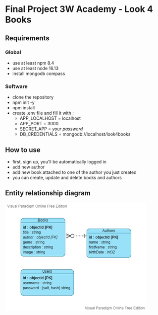 # Final Project 3W Academy - Look 4 Books

## Requirements

### Global

- use at least npm 8.4
- use at least node 16.13
- install mongodb compass

### Software

- clone the repository
- npm init -y
- npm install
- create .env file and fill it with :
  - APP_LOCALHOST = localhost
  - APP_PORT = 3000
  - SECRET_APP = <i>your password</i>
  - DB_CREDENTIALS = mongodb://localhost/look4books

## How to use

- first, sign up, you'll be automatically logged in
- add new author
- add new book attached to one of the author you just created
- you can create, update and delete books and authors

## Entity relationship diagram

![uml diagram](./uml/EntityRelationshipDiagram.jpg)
